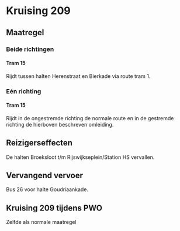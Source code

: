 # Kruising 209
## Maatregel
### Beide richtingen

#### Tram 15
Rijdt tussen halten Herenstraat en Bierkade via route tram 1.

### Eén richting

#### Tram 15
Rijdt in de ongestremde richting de normale route en in de gestremde richting de hierboven beschreven omleiding.

## Reizigerseffecten
De halten Broeksloot t/m Rijswijkseplein/Station HS vervallen.

## Vervangend vervoer
Bus 26 voor halte Goudriaankade.

## Kruising 209 tijdens PWO
Zelfde als normale maatregel
